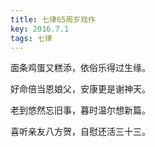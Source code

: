 ```yaml
---
title: 七律65周岁戏作
key: 2016.7.1
tags: 七律
---
```


面条鸡蛋又糕添，依俗乐得过生缘。

好命倍当恩娘父，安康更是谢神天。

老到悠然忘旧事，暮时温尔想新篇。

喜听亲友八方贺，自慰还活三十三。

</br>

